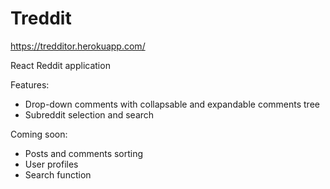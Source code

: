 # Treddit
https://tredditor.herokuapp.com/

React Reddit application


Features: 
  - Drop-down comments with collapsable and expandable comments tree
  - Subreddit selection and search

Coming soon: 
  - Posts and comments sorting
  - User profiles
  - Search function
